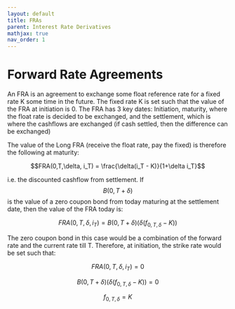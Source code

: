 ```yaml
---
layout: default
title: FRAs
parent: Interest Rate Derivatives
mathjax: true
nav_order: 1
---
```


# Forward Rate Agreements
An FRA is an agreement to exchange some float reference rate for a fixed rate K some time in the future. The fixed rate K is set such that the value of the FRA at initiation is 0. The FRA has 3 key dates: Initiation, maturity, where the float rate is decided to be exchanged, and the settlement, which is where the cashflows are exchanged (if cash settled, then the difference can be exchanged)

The value of the Long FRA (receive the float rate, pay the fixed) is therefore the following at maturity:

$$FRA(0,T,\delta, i_T) = \frac{\delta(i_T - K)}{1+\delta i_T}$$

i.e. the discounted cashflow from settlement. If $$B(0, T+\delta)$$ is the value of a zero coupon bond from today maturing at the settlement date, then the value of the FRA today is:

$$FRA(0,T,\delta, i_T) = B(0, T+\delta)(\delta(f_{0,T,\delta} - K))$$

The zero coupon bond in this case would be a combination of the forward rate and the current rate till T. Therefore, at initiation, the strike rate would be set such that:

$$FRA(0,T,\delta, i_T) = 0$$

$$B(0, T+\delta)(\delta(f_{0,T,\delta} - K)) = 0$$

$$f_{0,T,\delta}  = K$$
